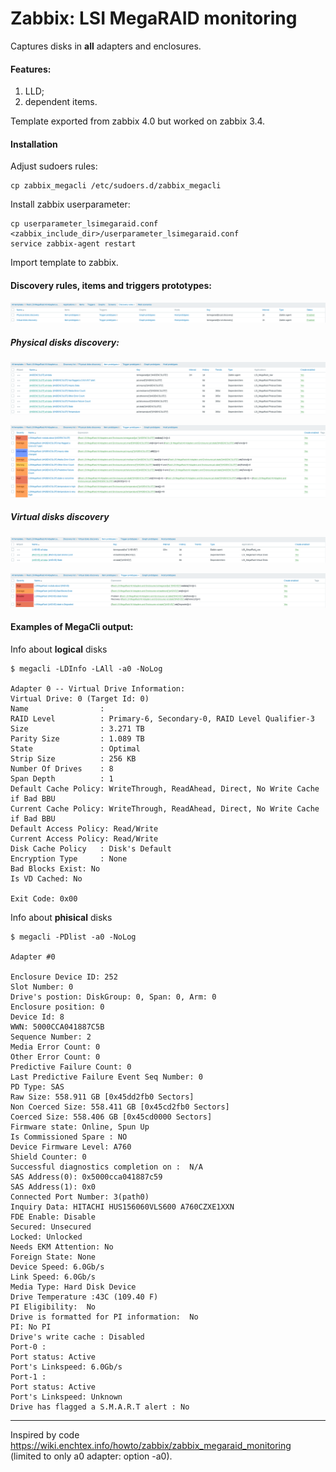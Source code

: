 # Zabbix: LSI MegaRAID monitoring
Captures disks in **all** adapters and enclosures.

#### Features:
1. LLD;
2. dependent items.

Template exported from zabbix 4.0 but worked on zabbix 3.4.

#### Installation

Adjust sudoers rules:

    cp zabbix_megacli /etc/sudoers.d/zabbix_megacli

Install zabbix userparameter:

    cp userparameter_lsimegaraid.conf <zabbix_include_dir>/userparameter_lsimegaraid.conf
    service zabbix-agent restart

Import template to zabbix.

#### Discovery rules, items and triggers prototypes:
![](/img/discovery_rules_01.png)

##### Physical disks discovery:
![](/img/discovery_rules_02.png)

![](/img/discovery_rules_03.png)

##### Virtual disks discovery
![](/img/discovery_rules_04.png)

![](/img/discovery_rules_05.png)

#### Examples of MegaCli output:

Info about **logical** disks

    $ megacli -LDInfo -LAll -a0 -NoLog
    
    Adapter 0 -- Virtual Drive Information:
    Virtual Drive: 0 (Target Id: 0)
    Name                :
    RAID Level          : Primary-6, Secondary-0, RAID Level Qualifier-3
    Size                : 3.271 TB
    Parity Size         : 1.089 TB
    State               : Optimal
    Strip Size          : 256 KB
    Number Of Drives    : 8
    Span Depth          : 1
    Default Cache Policy: WriteThrough, ReadAhead, Direct, No Write Cache if Bad BBU
    Current Cache Policy: WriteThrough, ReadAhead, Direct, No Write Cache if Bad BBU
    Default Access Policy: Read/Write
    Current Access Policy: Read/Write
    Disk Cache Policy   : Disk's Default
    Encryption Type     : None
    Bad Blocks Exist: No
    Is VD Cached: No

    Exit Code: 0x00

Info about **phisical** disks

    $ megacli -PDlist -a0 -NoLog

    Adapter #0

    Enclosure Device ID: 252
    Slot Number: 0
    Drive's postion: DiskGroup: 0, Span: 0, Arm: 0
    Enclosure position: 0
    Device Id: 8
    WWN: 5000CCA041887C5B
    Sequence Number: 2
    Media Error Count: 0
    Other Error Count: 0
    Predictive Failure Count: 0
    Last Predictive Failure Event Seq Number: 0
    PD Type: SAS
    Raw Size: 558.911 GB [0x45dd2fb0 Sectors]
    Non Coerced Size: 558.411 GB [0x45cd2fb0 Sectors]
    Coerced Size: 558.406 GB [0x45cd0000 Sectors]
    Firmware state: Online, Spun Up
    Is Commissioned Spare : NO
    Device Firmware Level: A760
    Shield Counter: 0
    Successful diagnostics completion on :  N/A
    SAS Address(0): 0x5000cca041887c59
    SAS Address(1): 0x0
    Connected Port Number: 3(path0) 
    Inquiry Data: HITACHI HUS156060VLS600 A760CZXE1XXN            
    FDE Enable: Disable
    Secured: Unsecured
    Locked: Unlocked
    Needs EKM Attention: No
    Foreign State: None 
    Device Speed: 6.0Gb/s 
    Link Speed: 6.0Gb/s 
    Media Type: Hard Disk Device
    Drive Temperature :43C (109.40 F)
    PI Eligibility:  No 
    Drive is formatted for PI information:  No
    PI: No PI
    Drive's write cache : Disabled
    Port-0 :
    Port status: Active
    Port's Linkspeed: 6.0Gb/s 
    Port-1 :
    Port status: Active
    Port's Linkspeed: Unknown 
    Drive has flagged a S.M.A.R.T alert : No

---  
Inspired by code https://wiki.enchtex.info/howto/zabbix/zabbix_megaraid_monitoring<br>
(limited to only a0 adapter: option -a0).
